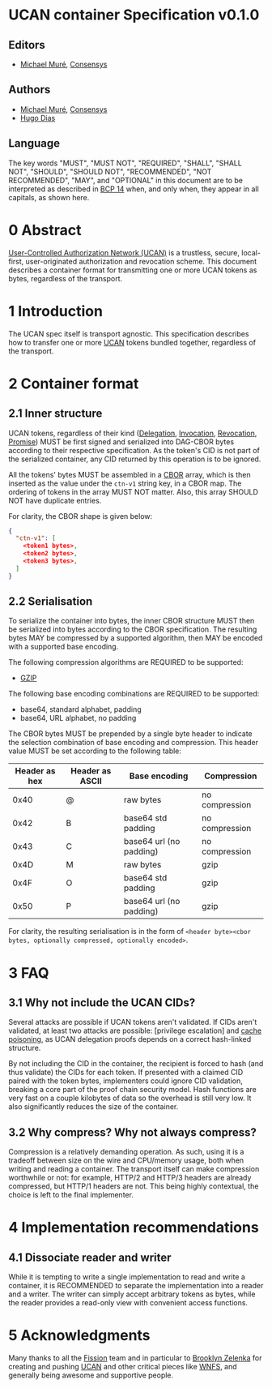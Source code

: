 # UCAN container Specification v0.1.0

## Editors

* [Michael Muré], [Consensys]

## Authors

* [Michael Muré], [Consensys]
* [Hugo Dias]

## Language

The key words "MUST", "MUST NOT", "REQUIRED", "SHALL", "SHALL NOT", "SHOULD", "SHOULD NOT", "RECOMMENDED", "NOT RECOMMENDED", "MAY", and "OPTIONAL" in this document are to be interpreted as described in [BCP 14] when, and only when, they appear in all capitals, as shown here.

# 0 Abstract

[User-Controlled Authorization Network (UCAN)][UCAN] is a trustless, secure, local-first, user-originated authorization and revocation scheme. This document describes a container format for transmitting one or more UCAN tokens as bytes, regardless of the transport.

# 1 Introduction

The UCAN spec itself is transport agnostic. This specification describes how to transfer one or more [UCAN] tokens bundled together, regardless of the transport.

# 2 Container format

## 2.1 Inner structure

UCAN tokens, regardless of their kind ([Delegation], [Invocation], [Revocation], [Promise]) MUST be first signed and serialized into DAG-CBOR bytes according to their respective specification. As the token's CID is not part of the serialized container, any CID returned by this operation is to be ignored.

All the tokens' bytes MUST be assembled in a [CBOR] array, which is then inserted as the value under the `ctn-v1` string key, in a CBOR map. The ordering of tokens in the array MUST NOT matter. Also, this array SHOULD NOT have duplicate entries.

For clarity, the CBOR shape is given below:

```json
{
  "ctn-v1": [
    <token1 bytes>,
    <token2 bytes>,
    <token3 bytes>,
  ]
}
```

## 2.2 Serialisation

To serialize the container into bytes, the inner CBOR structure MUST then be serialized into bytes according to the CBOR specification. The resulting bytes MAY be compressed by a supported algorithm, then MAY be encoded with a supported base encoding.

The following compression algorithms are REQUIRED to be supported:
- [GZIP]

The following base encoding combinations are REQUIRED to be supported:
- base64, standard alphabet, padding
- base64, URL alphabet, no padding

The CBOR bytes MUST be prepended by a single byte header to indicate the selection combination of base encoding and compression. This header value MUST be set according to the following table:

| Header as hex | Header as ASCII | Base encoding           | Compression    |
|---------------|-----------------|-------------------------|----------------|
| 0x40          | @               | raw bytes               | no compression | 
| 0x42          | B               | base64 std padding      | no compression | 
| 0x43          | C               | base64 url (no padding) | no compression | 
| 0x4D          | M               | raw bytes               | gzip           | 
| 0x4F          | O               | base64 std padding      | gzip           | 
| 0x50          | P               | base64 url (no padding) | gzip           | 

For clarity, the resulting serialisation is in the form of `<header byte><cbor bytes, optionally compressed, optionally encoded>`.

# 3 FAQ

## 3.1 Why not include the UCAN CIDs?

Several attacks are possible if UCAN tokens aren't validated. If CIDs aren't validated, at least two attacks are possible: [privilege escalation] and [cache poisoning], as UCAN delegation proofs depends on a correct hash-linked structure.

By not including the CID in the container, the recipient is forced to hash (and thus validate) the CIDs for each token. If presented with a claimed CID paired with the token bytes, implementers could ignore CID validation, breaking a core part of the proof chain security model. Hash functions are very fast on a couple kilobytes of data so the overhead is still very low. It also significantly reduces the size of the container.

## 3.2 Why compress? Why not always compress?

Compression is a relatively demanding operation. As such, using it is a tradeoff between size on the wire and CPU/memory usage, both when writing and reading a container. The transport itself can make compression worthwhile or not: for example, HTTP/2 and HTTP/3 headers are already compressed, but HTTP/1 headers are not. This being highly contextual, the choice is left to the final implementer.

# 4 Implementation recommendations

## 4.1 Dissociate reader and writer

While it is tempting to write a single implementation to read and write a container, it is RECOMMENDED to separate the implementation into a reader and a writer. The writer can simply accept arbitrary tokens as bytes, while the reader provides a read-only view with convenient access functions.

# 5 Acknowledgments

Many thanks to all the [Fission] team and in particular to [Brooklyn Zelenka] for creating and pushing [UCAN] and other critical pieces like [WNFS], and generally being awesome and supportive people.

<!-- External Links -->

[BCP 14]: https://www.rfc-editor.org/info/bcp14
[Brooklyn Zelenka]: https://github.com/expede
[CBOR]: https://www.rfc-editor.org/rfc/rfc8949.html
[Consensys]: https://consensys.io/
[Delegation]: https://github.com/ucan-wg/delegation/tree/v1_ipld
[Fission]: https://fission.codes
[GZIP]: https://datatracker.ietf.org/doc/html/rfc1952
[Hugo Dias]: https://github.com/hugomrdias
[Invocation]: https://github.com/ucan-wg/invocation
[Michael Muré]: https://github.com/MichaelMure/
[Promise]: https://github.com/ucan-wg/promise/tree/v1-rc1
[Revocation]: https://github.com/ucan-wg/revocation/tree/first-draft
[UCAN]: https://github.com/ucan-wg/spec
[WNFS]: https://github.com/wnfs-wg
[cache poisoning]: https://en.wikipedia.org/wiki/Cache_poisoning
[privilede escalation]: https://en.wikipedia.org/wiki/Privilege_escalation
